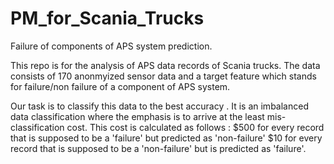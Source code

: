 # PM_for_Scania_Trucks
Failure of components of APS system prediction.

This repo is for the analysis of APS data records of Scania trucks. The data consists of 170 anonmyized sensor data and a target feature which stands for failure/non failure of a component of APS system. 

Our task is to classify this data to the best accuracy . It is an imbalanced data classification where the emphasis is to arrive at the least mis-classification cost. This cost is calculated as follows : 
$500 for every record that is supposed to be a 'failure' but predicted as 'non-failure' 
$10 for every record that is supposed to be a 'non-failure' but is predicted as 'failure'.


